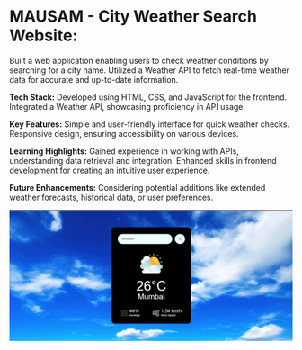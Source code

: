 
# MAUSAM - City Weather Search Website:

Built a web application enabling users to check weather conditions by searching for a city name.
Utilized a Weather API to fetch real-time weather data for accurate and up-to-date information.

**Tech Stack:**
Developed using HTML, CSS, and JavaScript for the frontend.
Integrated a Weather API, showcasing proficiency in API usage.

**Key Features:**
Simple and user-friendly interface for quick weather checks.
Responsive design, ensuring accessibility on various devices.

**Learning Highlights:**
Gained experience in working with APIs, understanding data retrieval and integration.
Enhanced skills in frontend development for creating an intuitive user experience.

**Future Enhancements:**
Considering potential additions like extended weather forecasts, historical data, or user preferences.

![image alt](https://github.com/PallaviShirsath23/CityWeatherWebsite/blob/e53530a1f4a9f3ab7cbdb8d411ca1f43593b41a8/Screenshot%202025-01-08%20235909.png)
